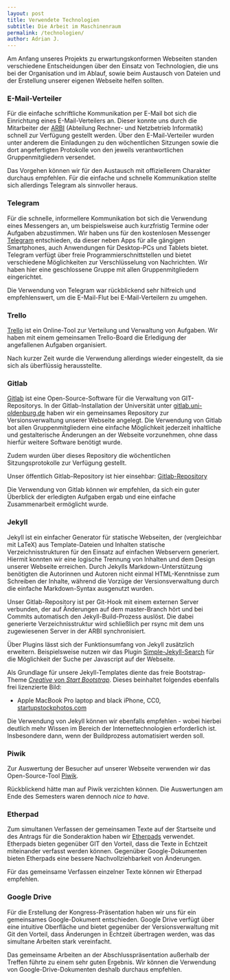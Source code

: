```yaml
---
layout: post
title: Verwendete Technologien
subtitle: Die Arbeit im Maschinenraum
permalink: /technologien/
author: Adrian J.
---
```


Am Anfang unseres Projekts zu erwartungskonformen Webseiten standen verschiedene Entscheidungen über den Einsatz von Technologien, die uns bei der Organisation und im Ablauf, sowie beim Austausch von Dateien und der Erstellung unserer eigenen Webseite helfen sollten.

### E-Mail-Verteiler

Für die einfache schriftliche Kommunikation per E-Mail bot sich die Einrichtung eines E-Mail-Verteilers an. Dieser konnte uns durch die Mitarbeiter der [ARBI] (Abteilung Rechner- und Netzbetrieb Informatik) schnell zur Verfügung gestellt werden. Über den E-Mail-Verteiler wurden unter anderem die Einladungen zu den wöchentlichen Sitzungen sowie die dort angefertigten Protokolle von den jeweils verantwortlichen Gruppenmitgliedern versendet.

Das Vorgehen können wir für den Austausch mit offiziellerem Charakter durchaus empfehlen. Für die einfache und schnelle Kommunikation stellte sich allerdings Telegram als sinnvoller heraus.

### Telegram

Für die schnelle, informellere Kommunikation bot sich die Verwendung eines Messengers an, um beispielsweise auch kurzfristig Termine oder Aufgaben abzustimmen. Wir haben uns für den kostenlosen Messenger [Telegram] entschieden, da dieser neben Apps für alle gängigen Smartphones, auch Anwendungen für Desktop-PCs und Tablets bietet. Telegram verfügt über freie Programmierschnittstellen und bietet verschiedene Möglichkeiten zur Verschlüsselung von Nachrichten. Wir haben hier eine geschlossene Gruppe mit allen Gruppenmitgliedern eingerichtet.

Die Verwendung von Telegram war rückblickend sehr hilfreich und empfehlenswert, um die E-Mail-Flut bei E-Mail-Verteilern zu umgehen.

### Trello

[Trello] ist ein Online-Tool zur Verteilung und Verwaltung von Aufgaben. Wir haben mit einem gemeinsamen Trello-Board die Erledigung der angefallenen Aufgaben organisiert.

Nach kurzer Zeit wurde die Verwendung allerdings wieder eingestellt, da sie sich als überflüssig herausstellte.

### Gitlab

[Gitlab] ist eine Open-Source-Software für die Verwaltung von GIT-Repositorys. In der Gitlab-Installation der Universität unter [gitlab.uni-oldenburg.de] haben wir ein gemeinsames Repository zur Versionsverwaltung unserer Webseite angelegt. Die Verwendung von Gitlab bot allen Gruppenmitgliedern eine einfache Möglichkeit jederzeit inhaltliche und gestalterische Änderungen an der Webseite vorzunehmen, ohne dass hierfür weitere Software benötigt wurde.

Zudem wurden über dieses Repository die wöchentlichen Sitzungsprotokolle zur Verfügung gestellt.

Unser öffentlich Gitlab-Repository ist hier einsehbar: [Gitlab-Repository]

Die Verwendung von Gitlab können wir empfehlen, da sich ein guter Überblick der erledigten Aufgaben ergab und eine einfache Zusammenarbeit ermöglicht wurde.

### Jekyll

Jekyll ist ein einfacher Generator für statische Webseiten, der (vergleichbar mit LaTeX) aus Template-Dateien und Inhalten statische Verzeichnisstrukturen für den Einsatz auf einfachen Webservern generiert.
Hiermit konnten wir eine logische Trennung von Inhalten und dem Design unserer Webseite erreichen. Durch Jekylls Markdown-Unterstützung benötigten die Autorinnen und Autoren nicht einmal HTML-Kenntnisse zum Schreiben der Inhalte, während die Vorzüge der Versionsverwaltung durch die einfache Markdown-Syntax ausgenutzt wurden.

Unser Gitlab-Repository ist per Git-Hook mit einem externen Server verbunden, der auf Änderungen auf dem master-Branch hört und bei Commits automatisch den Jekyll-Build-Prozess auslöst. Die dabei generierte Verzeichnisstruktur wird schließlich per rsync mit dem uns zugewiesenen Server in der ARBI synchronisiert.

Über Plugins lässt sich der Funktionsumfang von Jekyll zusätzlich erweitern. Beispielsweise nutzen wir das Plugin [Simple-Jekyll-Search] für die Möglichkeit der Suche per Javascript auf der Webseite.

Als Grundlage für unsere Jekyll-Templates diente das freie Bootstrap-Theme [_Creative_ von _Start Bootstrap_]. Dieses beinhaltet folgendes ebenfalls frei lizenzierte Bild:

* Apple MacBook Pro laptop and black iPhone, CC0, [startupstockphotos.com]

Die Verwendung von Jekyll können wir ebenfalls empfehlen - wobei hierbei deutlich mehr Wissen im Bereich der Internettechnologien erforderlich ist. Insbesondere dann, wenn der Buildprozess automatisiert werden soll.

### Piwik

Zur Auswertung der Besucher auf unserer Webseite verwenden wir das Open-Source-Tool [Piwik].

Rückblickend hätte man auf Piwik verzichten können. Die Auswertungen am Ende des Semesters waren dennoch _nice to have_.

### Etherpad

Zum simultanen Verfassen der gemeinsamen Texte auf der Startseite und des Antrags für die Sonderaktion haben wir [Etherpads] verwendet. Etherpads bieten gegenüber GIT den Vorteil, dass die Texte in Echtzeit miteinander verfasst werden können. Gegenüber Google-Dokumenten bieten Etherpads eine bessere Nachvollziehbarkeit von Änderungen.

Für das gemeinsame Verfassen einzelner Texte können wir Etherpad empfehlen.

### Google Drive

Für die Erstellung der Kongress-Präsentation haben wir uns für ein gemeinsames Google-Dokument entschieden. Google Drive verfügt über eine intuitive Oberfläche und bietet gegenüber der Versionsverwaltung mit Git den Vorteil, dass Änderungen in Echtzeit übertragen werden, was das simultane Arbeiten stark vereinfacht.

Das gemeinsame Arbeiten an der Abschlusspräsentation außerhalb der Treffen führte zu einem sehr guten Ergebnis. Wir können die Verwendung von Google-Drive-Dokumenten deshalb durchaus empfehlen.

[ARBI]: <https://www.uni-oldenburg.de/informatik/department/arbi/>
[Telegram]: <http://telegram.me>
[Trello]: <https://trello.com>
[Gitlab]: <https://about.gitlab.com>
[gitlab.uni-oldenburg.de]: <http://gitlab.uni-oldenburg.de>
[Gitlab-Repository]: <https://gitlab.uni-oldenburg.de/erwartungskonforme-webseiten/website>
[Simple-Jekyll-Search]: <https://github.com/christian-fei/Simple-Jekyll-Search>
[_Creative_ von _Start Bootstrap_]: <https://github.com/IronSummitMedia/startbootstrap-creative>
[startupstockphotos.com]: <http://startupstockphotos.com>
[Piwik]: <http://piwik.org>
[Etherpads]: <http://etherpad.org>
